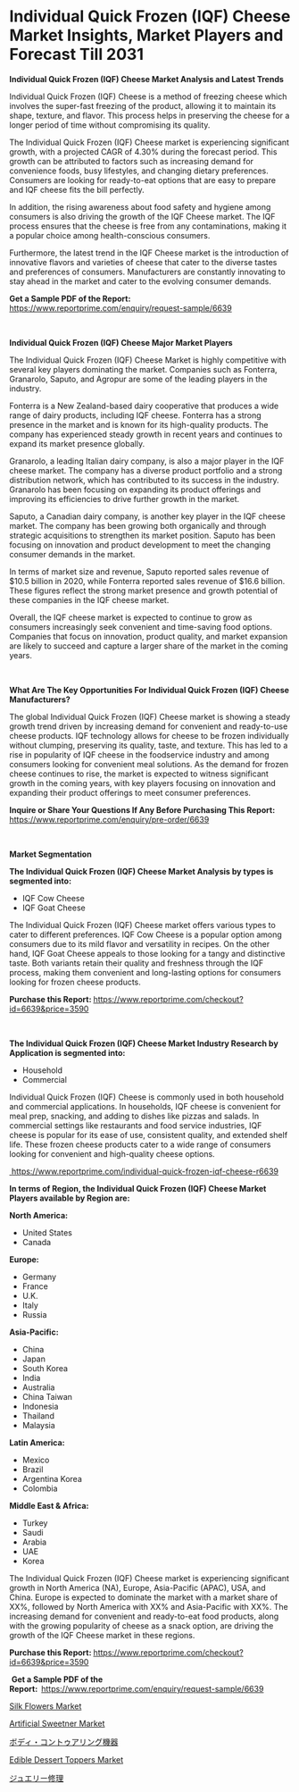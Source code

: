 <p><h1>Individual Quick Frozen (IQF) Cheese Market Insights, Market Players and Forecast Till 2031</h1></p><p><strong>Individual Quick Frozen (IQF) Cheese Market Analysis and Latest Trends</strong></p>
<p><p>Individual Quick Frozen (IQF) Cheese is a method of freezing cheese which involves the super-fast freezing of the product, allowing it to maintain its shape, texture, and flavor. This process helps in preserving the cheese for a longer period of time without compromising its quality.</p><p>The Individual Quick Frozen (IQF) Cheese market is experiencing significant growth, with a projected CAGR of 4.30% during the forecast period. This growth can be attributed to factors such as increasing demand for convenience foods, busy lifestyles, and changing dietary preferences. Consumers are looking for ready-to-eat options that are easy to prepare and IQF cheese fits the bill perfectly.</p><p>In addition, the rising awareness about food safety and hygiene among consumers is also driving the growth of the IQF Cheese market. The IQF process ensures that the cheese is free from any contaminations, making it a popular choice among health-conscious consumers.</p><p>Furthermore, the latest trend in the IQF Cheese market is the introduction of innovative flavors and varieties of cheese that cater to the diverse tastes and preferences of consumers. Manufacturers are constantly innovating to stay ahead in the market and cater to the evolving consumer demands.</p></p>
<p><strong>Get a Sample PDF of the Report:&nbsp;</strong> <a href="https://www.reportprime.com/enquiry/request-sample/6639">https://www.reportprime.com/enquiry/request-sample/6639</a></p>
<p>&nbsp;</p>
<p><strong>Individual Quick Frozen (IQF) Cheese Major Market Players</strong></p>
<p><p>The Individual Quick Frozen (IQF) Cheese Market is highly competitive with several key players dominating the market. Companies such as Fonterra, Granarolo, Saputo, and Agropur are some of the leading players in the industry.</p><p>Fonterra is a New Zealand-based dairy cooperative that produces a wide range of dairy products, including IQF cheese. Fonterra has a strong presence in the market and is known for its high-quality products. The company has experienced steady growth in recent years and continues to expand its market presence globally.</p><p>Granarolo, a leading Italian dairy company, is also a major player in the IQF cheese market. The company has a diverse product portfolio and a strong distribution network, which has contributed to its success in the industry. Granarolo has been focusing on expanding its product offerings and improving its efficiencies to drive further growth in the market.</p><p>Saputo, a Canadian dairy company, is another key player in the IQF cheese market. The company has been growing both organically and through strategic acquisitions to strengthen its market position. Saputo has been focusing on innovation and product development to meet the changing consumer demands in the market.</p><p>In terms of market size and revenue, Saputo reported sales revenue of $10.5 billion in 2020, while Fonterra reported sales revenue of $16.6 billion. These figures reflect the strong market presence and growth potential of these companies in the IQF cheese market.</p><p>Overall, the IQF cheese market is expected to continue to grow as consumers increasingly seek convenient and time-saving food options. Companies that focus on innovation, product quality, and market expansion are likely to succeed and capture a larger share of the market in the coming years.</p></p>
<p>&nbsp;</p>
<p><strong>What Are The Key Opportunities For Individual Quick Frozen (IQF) Cheese Manufacturers?</strong></p>
<p><p>The global Individual Quick Frozen (IQF) Cheese market is showing a steady growth trend driven by increasing demand for convenient and ready-to-use cheese products. IQF technology allows for cheese to be frozen individually without clumping, preserving its quality, taste, and texture. This has led to a rise in popularity of IQF cheese in the foodservice industry and among consumers looking for convenient meal solutions. As the demand for frozen cheese continues to rise, the market is expected to witness significant growth in the coming years, with key players focusing on innovation and expanding their product offerings to meet consumer preferences.</p></p>
<p><strong>Inquire or Share Your Questions If Any Before Purchasing This Report:</strong> <a href="https://www.reportprime.com/enquiry/pre-order/6639">https://www.reportprime.com/enquiry/pre-order/6639</a></p>
<p>&nbsp;</p>
<p><strong>Market Segmentation</strong></p>
<p><strong>The Individual Quick Frozen (IQF) Cheese Market Analysis by types is segmented into:</strong></p>
<p><ul><li>IQF Cow Cheese</li><li>IQF Goat Cheese</li></ul></p>
<p><p>The Individual Quick Frozen (IQF) Cheese market offers various types to cater to different preferences. IQF Cow Cheese is a popular option among consumers due to its mild flavor and versatility in recipes. On the other hand, IQF Goat Cheese appeals to those looking for a tangy and distinctive taste. Both variants retain their quality and freshness through the IQF process, making them convenient and long-lasting options for consumers looking for frozen cheese products.</p></p>
<p><strong>Purchase this Report:&nbsp;</strong><a href="https://www.reportprime.com/checkout?id=6639&price=3590">https://www.reportprime.com/checkout?id=6639&price=3590</a></p>
<p>&nbsp;</p>
<p><strong>The Individual Quick Frozen (IQF) Cheese Market Industry Research by Application is segmented into:</strong></p>
<p><ul><li>Household</li><li>Commercial</li></ul></p>
<p><p>Individual Quick Frozen (IQF) Cheese is commonly used in both household and commercial applications. In households, IQF cheese is convenient for meal prep, snacking, and adding to dishes like pizzas and salads. In commercial settings like restaurants and food service industries, IQF cheese is popular for its ease of use, consistent quality, and extended shelf life. These frozen cheese products cater to a wide range of consumers looking for convenient and high-quality cheese options.</p></p>
<p><a href="https://www.reportprime.com/individual-quick-frozen-iqf-cheese-r6639">&nbsp;https://www.reportprime.com/individual-quick-frozen-iqf-cheese-r6639</a></p>
<p><strong>In terms of Region, the Individual Quick Frozen (IQF) Cheese Market Players available by Region are:</strong></p>
<p>
    <p> <strong> North America: </strong>
        <ul>
            <li>United States</li>
            <li>Canada</li>
        </ul>
        </p> 
    <p> <strong> Europe: </strong>
        <ul>
            <li>Germany</li>
            <li>France</li>
            <li>U.K.</li>
            <li>Italy</li>
            <li>Russia</li>
        </ul>
        </p> 
    <p> <strong> Asia-Pacific: </strong>
        <ul>
            <li>China</li>
            <li>Japan</li>
            <li>South Korea</li>
            <li>India</li>
            <li>Australia</li>
            <li>China Taiwan</li>
            <li>Indonesia</li>
            <li>Thailand</li>
            <li>Malaysia</li>
        </ul>
        </p> 
    <p> <strong> Latin America: </strong>
        <ul>
            <li>Mexico</li>
            <li>Brazil</li>
            <li>Argentina Korea</li>
            <li>Colombia</li>
        </ul>
        </p> 
    <p> <strong> Middle East & Africa: </strong>
        <ul>
            <li>Turkey</li>
            <li>Saudi</li>
            <li>Arabia</li>
            <li>UAE</li>
            <li>Korea</li>
        </ul>
    </p>
    </p>
<p><p>The Individual Quick Frozen (IQF) Cheese market is experiencing significant growth in North America (NA), Europe, Asia-Pacific (APAC), USA, and China. Europe is expected to dominate the market with a market share of XX%, followed by North America with XX% and Asia-Pacific with XX%. The increasing demand for convenient and ready-to-eat food products, along with the growing popularity of cheese as a snack option, are driving the growth of the IQF Cheese market in these regions.</p></p>
<p><strong>Purchase this Report: </strong><a href="https://www.reportprime.com/checkout?id=6639&price=3590">https://www.reportprime.com/checkout?id=6639&price=3590</a></p>
<p>&nbsp;<strong>Get a Sample PDF of the Report:&nbsp;&nbsp;</strong><a href="https://www.reportprime.com/enquiry/request-sample/6639">https://www.reportprime.com/enquiry/request-sample/6639</a></p>
<p><strong></strong></p>
<p><p><a href="https://issuu.com/reportprime-2/docs/silk-flowers-market-size-2030.pptx">Silk Flowers Market</a></p><p><a href="https://github.com/angeliabkratze/Market-Research-Report-List-1/blob/main/artificial-sweetner-market.md">Artificial Sweetner Market</a></p><p><a href="https://github.com/EstaSprer20231/Market-Research-Report-List-1/blob/main/845681175371.md">ボディ・コントゥアリング機器</a></p><p><a href="https://github.com/EveKerluke2023/Market-Research-Report-List-1/blob/main/edible-dessert-toppers-market.md">Edible Dessert Toppers Market</a></p><p><a href="https://github.com/klon646/Market-Research-Report-List-1/blob/main/103226975372.md">ジュエリー修理</a></p></p>